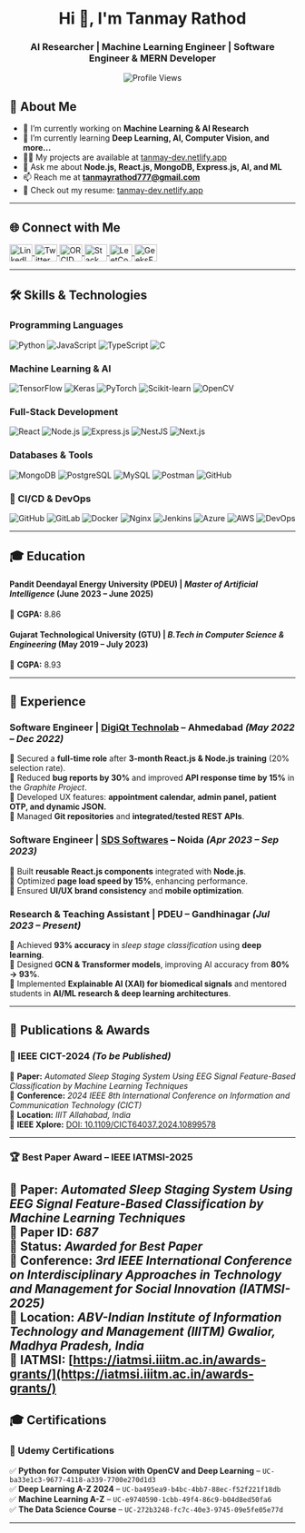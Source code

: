<h1 align="center">Hi 👋, I'm Tanmay Rathod</h1>
<h3 align="center">AI Researcher | Machine Learning Engineer | Software Engineer & MERN Developer</h3>

<p align="center">
  <img src="https://komarev.com/ghpvc/?username=tanmay007thor&label=Profile%20views&color=0e75b6&style=flat" alt="Profile Views" />
</p>

## 🚀 About Me
- 🔭 I’m currently working on **Machine Learning & AI Research**
- 🌱 I’m currently learning **Deep Learning, AI, Computer Vision, and more...**
- 👨‍💻 My projects are available at [tanmay-dev.netlify.app](https://tanmay-dev.netlify.app/)
- 💬 Ask me about **Node.js, React.js, MongoDB, Express.js, AI, and ML**
- 📫 Reach me at **tanmayrathod777@gmail.com**
- 📄 Check out my resume: [tanmay-dev.netlify.app](https://tanmay-dev.netlify.app/)
 
---

## 🌐 Connect with Me
<p align="left">
<a href="https://www.linkedin.com/in/tanmay-rathod-15a332230/" target="blank">
  <img align="center" src="https://raw.githubusercontent.com/rahuldkjain/github-profile-readme-generator/master/src/images/icons/Social/linked-in-alt.svg" alt="LinkedIn" height="30" width="40" />
</a>
<a href="https://x.com/TanmayR23478480" target="blank">
  <img align="center" src="https://raw.githubusercontent.com/rahuldkjain/github-profile-readme-generator/master/src/images/icons/Social/twitter.svg" alt="Twitter" height="30" width="40" />
</a>
<a href="https://orcid.org/my-orcid?orcid=0009-0002-6991-054X" target="blank">
  <img align="center" src="https://upload.wikimedia.org/wikipedia/commons/0/06/ORCID_iD.svg" alt="ORCID" height="30" width="40" />
</a>
<a href="https://stackoverflow.com/users/tanmay-rathod" target="blank">
  <img align="center" src="https://raw.githubusercontent.com/rahuldkjain/github-profile-readme-generator/master/src/images/icons/Social/stack-overflow.svg" alt="Stack Overflow" height="30" width="40" />
</a>
<a href="https://www.leetcode.com/tanmay656565" target="blank">
  <img align="center" src="https://raw.githubusercontent.com/rahuldkjain/github-profile-readme-generator/master/src/images/icons/Social/leet-code.svg" alt="LeetCode" height="30" width="40" />
</a>
<a href="https://auth.geeksforgeeks.org/user/tanmayrafxho" target="blank">
  <img align="center" src="https://raw.githubusercontent.com/rahuldkjain/github-profile-readme-generator/master/src/images/icons/Social/geeks-for-geeks.svg" alt="GeeksForGeeks" height="30" width="40" />
</a>
</p>

---

## 🛠️ Skills & Technologies

### **Programming Languages**
![Python](https://img.shields.io/badge/Python-3776AB?style=for-the-badge&logo=python&logoColor=white)
![JavaScript](https://img.shields.io/badge/JavaScript-F7DF1E?style=for-the-badge&logo=javascript&logoColor=black)
![TypeScript](https://img.shields.io/badge/TypeScript-007ACC?style=for-the-badge&logo=typescript&logoColor=white)
![C](https://img.shields.io/badge/C-00599C?style=for-the-badge&logo=c&logoColor=white)

### **Machine Learning & AI**
![TensorFlow](https://img.shields.io/badge/TensorFlow-FF6F00?style=for-the-badge&logo=tensorflow&logoColor=white)
![Keras](https://img.shields.io/badge/Keras-D00000?style=for-the-badge&logo=keras&logoColor=white)
![PyTorch](https://img.shields.io/badge/PyTorch-EE4C2C?style=for-the-badge&logo=pytorch&logoColor=white)
![Scikit-learn](https://img.shields.io/badge/Scikit--Learn-F7931E?style=for-the-badge&logo=scikit-learn&logoColor=white)
![OpenCV](https://img.shields.io/badge/OpenCV-5C3EE8?style=for-the-badge&logo=opencv&logoColor=white)

### **Full-Stack Development**
![React](https://img.shields.io/badge/React-61DAFB?style=for-the-badge&logo=react&logoColor=black)
![Node.js](https://img.shields.io/badge/Node.js-339933?style=for-the-badge&logo=nodedotjs&logoColor=white)
![Express.js](https://img.shields.io/badge/Express.js-000000?style=for-the-badge&logo=express&logoColor=white)
![NestJS](https://img.shields.io/badge/NestJS-E0234E?style=for-the-badge&logo=nestjs&logoColor=white)
![Next.js](https://img.shields.io/badge/Next.js-000000?style=for-the-badge&logo=nextdotjs&logoColor=white)

### **Databases & Tools**
![MongoDB](https://img.shields.io/badge/MongoDB-47A248?style=for-the-badge&logo=mongodb&logoColor=white)
![PostgreSQL](https://img.shields.io/badge/PostgreSQL-4169E1?style=for-the-badge&logo=postgresql&logoColor=white)
![MySQL](https://img.shields.io/badge/MySQL-4479A1?style=for-the-badge&logo=mysql&logoColor=white)
![Postman](https://img.shields.io/badge/Postman-FF6C37?style=for-the-badge&logo=postman&logoColor=white)
![GitHub](https://img.shields.io/badge/GitHub-181717?style=for-the-badge&logo=github&logoColor=white)


### **🚀 CI/CD & DevOps**  
![GitHub](https://img.shields.io/badge/GitHub-181717?style=for-the-badge&logo=github&logoColor=white) ![GitLab](https://img.shields.io/badge/GitLab-FCA121?style=for-the-badge&logo=gitlab&logoColor=white) ![Docker](https://img.shields.io/badge/Docker-2496ED?style=for-the-badge&logo=docker&logoColor=white) ![Nginx](https://img.shields.io/badge/Nginx-009639?style=for-the-badge&logo=nginx&logoColor=white) ![Jenkins](https://img.shields.io/badge/Jenkins-D24939?style=for-the-badge&logo=jenkins&logoColor=white) ![Azure](https://img.shields.io/badge/Azure-0078D4?style=for-the-badge&logo=microsoftazure&logoColor=white) ![AWS](https://img.shields.io/badge/AWS-232F3E?style=for-the-badge&logo=amazonaws&logoColor=white) ![DevOps](https://img.shields.io/badge/DevOps-FF5733?style=for-the-badge&logo=devops&logoColor=white)  



 
 
---

## 🎓 **Education**  
#### **Pandit Deendayal Energy University (PDEU)** | *Master of Artificial Intelligence* (June 2023 – June 2025)  
📌 **CGPA:** 8.86  

#### **Gujarat Technological University (GTU)** | *B.Tech in Computer Science & Engineering* (May 2019 – July 2023)  
📌 **CGPA:** 8.93  

---

## 💼 **Experience**  

### **Software Engineer** | [DigiQt Technolab](https://www.digiqt.com) – Ahmedabad *(May 2022 – Dec 2022)*  
🔹 Secured a **full-time role** after **3-month React.js & Node.js training** (20% selection rate).  
🔹 Reduced **bug reports by 30%** and improved **API response time by 15%** in the *Graphite Project*.  
🔹 Developed UX features: **appointment calendar, admin panel, patient OTP, and dynamic JSON.**  
🔹 Managed **Git repositories** and **integrated/tested REST APIs**.  

### **Software Engineer** | [SDS Softwares](https://www.sdssoftwares.com) – Noida *(Apr 2023 – Sep 2023)*  
🔹 Built **reusable React.js components** integrated with **Node.js**.  
🔹 Optimized **page load speed by 15%**, enhancing performance.  
🔹 Ensured **UI/UX brand consistency** and **mobile optimization**.  

### **Research & Teaching Assistant** | PDEU – Gandhinagar *(Jul 2023 – Present)*  
🔹 Achieved **93% accuracy** in *sleep stage classification* using **deep learning**.  
🔹 Designed **GCN & Transformer models**, improving AI accuracy from **80% → 93%**.  
🔹 Implemented **Explainable AI (XAI) for biomedical signals** and mentored students in **AI/ML research & deep learning architectures**.  

---


 

## 📄 **Publications & Awards**  

### **🔹 IEEE CICT-2024** *(To be Published)*  
📌 **Paper:** *Automated Sleep Staging System Using EEG Signal Feature-Based Classification by Machine Learning Techniques*  
📅 **Conference:** *2024 IEEE 8th International Conference on Information and Communication Technology (CICT)*  
📍 **Location:** *IIIT Allahabad, India*  
🔗 **IEEE Xplore:** [DOI: 10.1109/CICT64037.2024.10899578](https://ieeexplore.ieee.org/document/10899578)  

---

### **🏆 Best Paper Award – IEEE IATMSI-2025**  
📌 **Paper:** *Automated Sleep Staging System Using EEG Signal Feature-Based Classification by Machine Learning Techniques*  
📜 **Paper ID:** *687*  
🏅 **Status:** *Awarded for Best Paper*  
📅 **Conference:** *3rd IEEE International Conference on Interdisciplinary Approaches in Technology and Management for Social Innovation (IATMSI-2025)*  
📍 **Location:** *ABV-Indian Institute of Information Technology and Management (IIITM) Gwalior, Madhya Pradesh, India*  
🔗 **IATMSI:** [https://iatmsi.iiitm.ac.in/awards-grants/](https://iatmsi.iiitm.ac.in/awards-grants/)
---

## 🎓 **Certifications**  

### **📜 Udemy Certifications**  
✅ **Python for Computer Vision with OpenCV and Deep Learning** – `UC-ba33e1c3-9677-4118-a339-7700e270d1d3`  
✅ **Deep Learning A-Z 2024** – `UC-ba495ea9-b4bc-4bb7-88ec-f52f221f18db`  
✅ **Machine Learning A-Z** – `UC-e9740590-1cbb-49f4-86c9-b04d8ed50fa6`  
✅ **The Data Science Course** – `UC-272b3248-fc7c-40e3-9745-09e5fe05e77d`  

---

 
